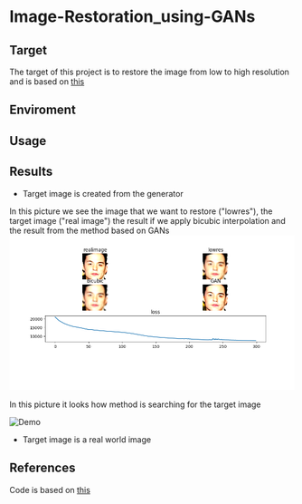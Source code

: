 # Image-Restoration_using-GANs

## Target
The target of this project is to restore the image from low to high resolution and is based on [this](https://arxiv.org/pdf/2005.14036.pdf)
## Enviroment

## Usage
## Results
- Target image is created from the generator

In this picture we see the image that we want to restore ("lowres"), the target image ("real image") the result if we apply      bicubic interpolation and the result from the method based on GANs
![Demo](assets/Figure_1.png)

In this picture it looks how method is searching for the target image

![Demo](assets/animation.gif)


- Target image is a real world image


## References
Code is based on [this](https://colab.research.google.com/github/tensorflow/hub/blob/master/examples/colab/tf_hub_generative_image_module.ipynb#scrollTo=KUu4vOt5zI9d)
